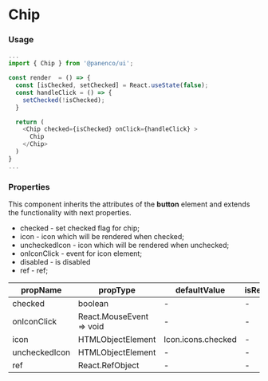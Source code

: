 # Chip

### Usage

```js
...
import { Chip } from '@panenco/ui';

const render  = () => {
  const [isChecked, setChecked] = React.useState(false);
  const handleClick = () => {
    setChecked(!isChecked);
  }

  return (
    <Chip checked={isChecked} onClick={handleClick} >
      Chip
    </Chip>
  )
}
...
```

<!-- STORY -->

### Properties

This component inherits the attributes of the **button** element and extends the functionality with next properties.

- checked - set checked flag for chip;
- icon - icon which will be rendered when checked;
- uncheckedIcon - icon which will be rendered when unchecked;
- onIconClick - event for icon element;
- disabled - is disabled
- ref - ref;

| propName      | propType                 | defaultValue       | isRequired |
| ------------- | ------------------------ | ------------------ | ---------- |
| checked       | boolean                  | -                  | -          |
| onIconClick   | React.MouseEvent => void | -                  | -          |
| icon          | HTMLObjectElement        | Icon.icons.checked | -          |
| uncheckedIcon | HTMLObjectElement        | -                  | -          |
| ref           | React.RefObject          | -                  | -          |
